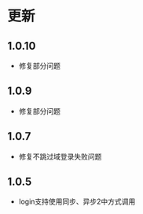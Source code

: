 # 更新

## 1.0.10

- 修复部分问题

## 1.0.9

- 修复部分问题

## 1.0.7

- 修复不跳过域登录失败问题

## 1.0.5

- login支持使用同步、异步2中方式调用